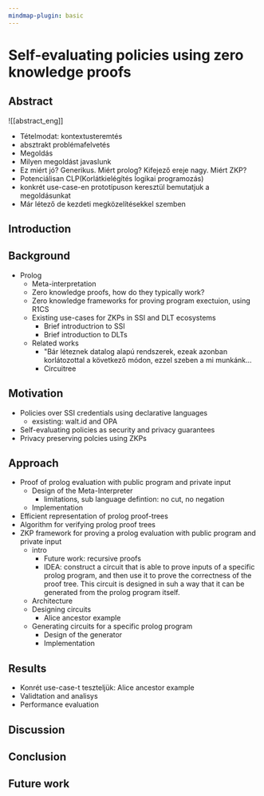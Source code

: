 ```yaml
---
mindmap-plugin: basic
---
```

# Self-evaluating policies using zero knowledge proofs

## Abstract
![[abstract_eng]]


- Tételmodat: kontextusteremtés
- absztrakt problémafelvetés
- Megoldás
- Milyen megoldást javaslunk
- Ez miért jó? Generikus. Miért prolog? Kifejező ereje nagy. Miért ZKP?
- Potenciálisan CLP(Korlátkielégítés logikai programozás)
- konkrét use-case-en prototípuson keresztül bemutatjuk a megoldásunkat
- Már létező de kezdeti megközelítésekkel szemben

## Introduction

## Background
- Prolog
	- Meta-interpretation
	- Zero knowledge proofs, how do they typically work?
	- Zero knowledge frameworks for proving program exectuion, using R1CS
	- Existing use-cases for ZKPs in SSI and DLT ecosystems
		- Brief introductrion to SSI
		- Brief introduction to DLTs
	- Related works
		- "Bár léteznek datalog alapú rendszerek, ezeak azonban korlátozottal a következő módon, ezzel szeben a mi munkánk...
		- Circuitree

## Motivation
- Policies over SSI credentials using declarative languages
	- exsisting: walt.id and OPA
- Self-evaluating policies as security and privacy guarantees
- Privacy preserving polcies using ZKPs

## Approach
- Proof of prolog evaluation with public program and private input
	- Design of the Meta-Interpreter
		- limitations, sub language defintion: no cut, no negation
	- Implementation
- Efficient representation of prolog proof-trees
- Algorithm for verifying prolog proof trees
- ZKP framework for proving a prolog evaluation with public program and private input
	- intro
		- Future work: recursive proofs
		- IDEA: construct a circuit that is able to prove inputs of a specific prolog program, and then use it to prove the correctness of the proof tree. This circuit is designed in suh a way that it can be generated from the prolog program itself.
	- Architecture
	- Designing circuits
		- Alice ancestor example
	- Generating circuits for a specific prolog program
		- Design of the generator
		- Implementation

## Results
- Konrét use-case-t teszteljük: Alice ancestor example
- Validtation and analisys
- Performance evaluation

## Discussion

## Conclusion

## Future work